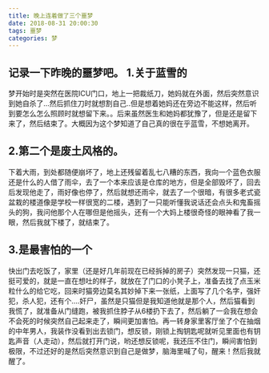```yaml
---
title: 晚上连着做了三个噩梦
date: 2018-08-31 20:00:30
tags: 噩梦
categories: 梦
---
```

记录一下昨晚的噩梦吧。
1.关于蓝雪的
---
梦开始时是突然在医院ICU门口，地上一把裁纸刀，她妈就在外面，然后突然意识到她自杀了...然后抓住刀时就想割自己..但是想着她妈还在旁边不能这样，然后听到要怎么怎么照顾时就想留下来。。后来虽然医生和她妈都犹豫了，但是还是留下来了，然后结束了。大概因为这个梦知道了自己真的很在乎蓝雪，不想她离开。

2.第二个是废土风格的。
---
下着大雨，到处都随便崩坏了，地上还残留着乱七八糟的东西，我向一个蓝色衣服还是什么的人借了雨伞，去了一个本来应该是仓库的地方，但是全部毁坏了，回去后发现他走了，雨好像也停了，然后就想还雨伞，就去了一个很暗，有很多老式瓷盆栽的楼道像是学校一样很宽的二楼，遇到了一只能听懂我说话还会点头和鬼畜摇头的狗，我问他那个人在哪但是他摇头，还有一个大妈上楼很奇怪的眼神看了我一眼，然后我就下楼了，就结束了。

3.是最害怕的一个
---
快出门去吃饭了，家里（还是好几年前现在已经拆掉的房子）突然发现一只猫，还挺可爱的，就是一直在想吐的样子，就放在了门口的小凳子上，准备去找了点玉米粒什么的给它吃，回来时猫旁边莫名其妙掉下来一张纸，上面写了几个名字，强奸犯，杀人犯，还有个....奸尸，虽然是只猫但是我知道他就是那个人，然后猫看到我慌了，就准备从门缝跑，被我抓住脖子从6楼扔下去了，然后躺了一会我在想会不会死的时候突然自己起来走了，瞬间更加害怕。再一转身家里客厅坐了个在抽烟的中年男人，我装作没看到出去锁门，想反锁，刚锁上掏钥匙呢就听见里面也有钥匙声音（人走动），然后就打开门说，哟还想反锁呢，我还压不住门，瞬间害怕到极限，不过还好的是然后突然意识到自己是做梦，脑海里喊了句，醒来！然后我就醒了。
